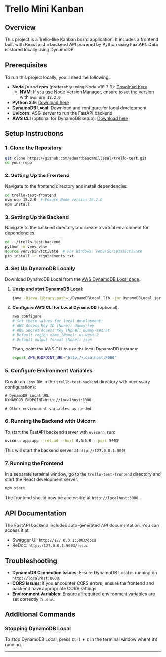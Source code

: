 
# Trello Mini Kanban

## Overview

This project is a Trello-like Kanban board application. It includes a frontend built with React and a backend API powered by Python using FastAPI. Data is stored locally using DynamoDB.

## Prerequisites

To run this project locally, you’ll need the following:

- **Node.js** and **npm** (preferably using Node v18.2.0): [Download here](https://nodejs.org/)
  - **NVM**: If you use Node Version Manager, ensure to set the version with `nvm use 18.2.0`
- **Python 3.9**: [Download here](https://www.python.org/downloads/)
- **DynamoDB Local**: Download and configure for local development
- **Uvicorn**: ASGI server to run the FastAPI backend
- **AWS CLI** (optional for DynamoDB setup): [Download here](https://aws.amazon.com/cli/)

## Setup Instructions

### 1. Clone the Repository

```bash
git clone https://github.com/eduardoescamillasal/trello-test.git
cd your-repo
```

### 2. Setting Up the Frontend

Navigate to the frontend directory and install dependencies:

```bash
cd trello-test-frontend
nvm use 18.2.0  # Ensure Node version 18.2.0
npm install
```

### 3. Setting Up the Backend

Navigate to the backend directory and create a virtual environment for dependencies:

```bash
cd ../trello-test-backend
python -m venv venv
source venv/bin/activate  # For Windows: venv\Scripts\activate
pip install -r requirements.txt
```

### 4. Set Up DynamoDB Locally

Download DynamoDB Local from the [AWS DynamoDB Local page](https://docs.aws.amazon.com/amazondynamodb/latest/developerguide/DynamoDBLocal.html).

1. **Unzip and start DynamoDB Local**:

   ```bash
   java -Djava.library.path=./DynamoDBLocal_lib -jar DynamoDBLocal.jar -sharedDb
   ```

2. **Configure AWS CLI for Local DynamoDB** (optional):

   ```bash
   aws configure
   # Set these values for local development:
   # AWS Access Key ID [None]: dummy-key
   # AWS Secret Access Key [None]: dummy-secret
   # Default region name [None]: us-west-2
   # Default output format [None]: json
   ```

   Then, point the AWS CLI to use the local DynamoDB instance:

   ```bash
   export AWS_ENDPOINT_URL="http://localhost:8000"
   ```

### 5. Configure Environment Variables

Create an `.env` file in the `trello-test-backend` directory with necessary configurations:

```plaintext
# DynamoDB Local URL
DYNAMODB_ENDPOINT=http://localhost:8000

# Other environment variables as needed
```

### 6. Running the Backend with Uvicorn

To start the FastAPI backend server with `uvicorn`, run:

```bash
uvicorn app:app --reload --host 0.0.0.0 --port 5003
```

This will start the backend server at `http://127.0.0.1:5003`.

### 7. Running the Frontend

In a separate terminal window, go to the `trello-test-frontend` directory and start the React development server:

```bash
npm start
```

The frontend should now be accessible at `http://localhost:3000`.

## API Documentation

The FastAPI backend includes auto-generated API documentation. You can access it at:

- Swagger UI: `http://127.0.0.1:5003/docs`
- ReDoc: `http://127.0.0.1:5003/redoc`

## Troubleshooting

- **DynamoDB Connection Issues**: Ensure DynamoDB Local is running on `http://localhost:8000`.
- **CORS Issues**: If you encounter CORS errors, ensure the frontend and backend have appropriate CORS settings.
- **Environment Variables**: Ensure all required environment variables are set correctly in `.env`.

## Additional Commands

### Stopping DynamoDB Local

To stop DynamoDB Local, press `Ctrl + C` in the terminal window where it’s running.



---
